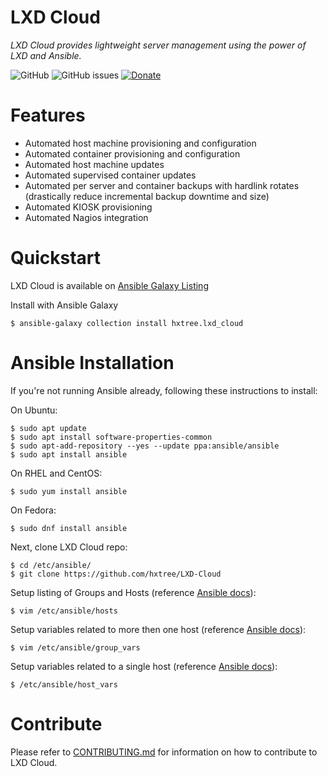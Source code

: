 # LXD Cloud

*LXD Cloud provides lightweight server management using the power of LXD and Ansible.*

![GitHub](https://img.shields.io/github/license/hxtree/LXD-Cloud)
![GitHub issues](https://img.shields.io/github/issues/hxtree/LXD-Cloud)
[![Donate](https://img.shields.io/badge/Donate-PayPal-green.svg)](https://paypal.me/hxtree)

# Features
+ Automated host machine provisioning and configuration
+ Automated container provisioning and configuration
+ Automated host machine updates
+ Automated supervised container updates
+ Automated per server and container backups with hardlink rotates (drastically reduce incremental backup downtime and size)
+ Automated KIOSK provisioning
+ Automated Nagios integration

# Quickstart

LXD Cloud is available on [Ansible  Galaxy Listing](https://galaxy.ansible.com/hxtree/lxd_cloud)

Install with Ansible Galaxy
```
$ ansible-galaxy collection install hxtree.lxd_cloud
```

# Ansible Installation

If you're not running Ansible already, following these instructions to install:

On Ubuntu:
```
$ sudo apt update
$ sudo apt install software-properties-common
$ sudo apt-add-repository --yes --update ppa:ansible/ansible
$ sudo apt install ansible
```

On RHEL and CentOS:
```
$ sudo yum install ansible
```

On Fedora:
```
$ sudo dnf install ansible
```

Next, clone LXD Cloud repo:
```
$ cd /etc/ansible/
$ git clone https://github.com/hxtree/LXD-Cloud
```

Setup listing of Groups and Hosts (reference [Ansible docs](https://docs.ansible.com/)):
```
$ vim /etc/ansible/hosts
```

Setup variables related to more then one host (reference [Ansible docs](https://docs.ansible.com/)):
```
$ vim /etc/ansible/group_vars
```

Setup variables related to a single host (reference [Ansible docs](https://docs.ansible.com/)):
```
$ /etc/ansible/host_vars
```

# Contribute
Please refer to [CONTRIBUTING.md](https://github.com/hxtree/LXD-Cloud/blob/master/.github/workflows/CONTRIBUTING.md) 
for information on how to contribute to LXD Cloud.
